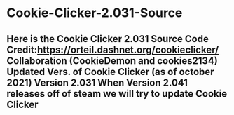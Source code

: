# Cookie-Clicker-2.031-Source
Here is the Cookie Clicker 2.031 Source Code
Credit:https://orteil.dashnet.org/cookieclicker/
Collaboration (CookieDemon and cookies2134)
Updated Vers. of Cookie Clicker (as of october 2021)
Version 2.031
When Version 2.041 releases off of steam we will try to update
Cookie Clicker
----
